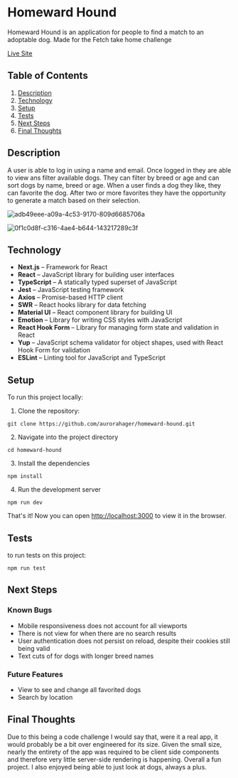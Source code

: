 # Homeward Hound

Homeward Hound is an application for people to find a match to an adoptable dog.
Made for the Fetch take home challenge

[Live Site](https://homeward-hound.vercel.app/)

## Table of Contents
1. [Description](#description)
2. [Technology](#technology)
3. [Setup](#setup)
4. [Tests](#tests)
5. [Next Steps](#next-steps)
6. [Final Thoughts](#final-thoughts)

## Description
A user is able to log in using a name and email. Once logged in they are able to view ans filter available dogs. They can filter by breed or age and can sort dogs by name, breed or age.
When a user finds a dog they like, they can favorite the dog. After two or more favorites they have the opportunity to generate a match based on their selection.



![adb49eee-a09a-4c53-9170-809d6685706a](https://github.com/user-attachments/assets/470f3b3d-2317-4f48-b4a8-c3d73249666d)


![0f1c0d8f-c316-4ae4-b644-143217289c3f](https://github.com/user-attachments/assets/29adec50-a1a5-4b3a-9ad2-46f398fe8049)




## Technology

- **Next.js** – Framework for React
- **React** – JavaScript library for building user interfaces
- **TypeScript** – A statically typed superset of JavaScript
- **Jest** – JavaScript testing framework
- **Axios** – Promise-based HTTP client
- **SWR** – React hooks library for data fetching
- **Material UI** – React component library for building UI
- **Emotion** – Library for writing CSS styles with JavaScript
- **React Hook Form** – Library for managing form state and validation in React
- **Yup** – JavaScript schema validator for object shapes, used with React Hook Form for validation
- **ESLint** – Linting tool for JavaScript and TypeScript

## Setup

To run this project locally:
1. Clone the repository:
```
git clone https://github.com/aurorahager/homeward-hound.git
```
2. Navigate into the project directory
```
cd homeward-hound
```
3. Install the dependencies
```
npm install
```
4. Run the development server
```
npm run dev
```

That's it! Now you can open [http://localhost:3000](http://localhost:3000) to view it in the browser.

## Tests

to run tests on this project:

```
npm run test
```

## Next Steps
### Known Bugs
- Mobile responsiveness does not account for all viewports
- There is not view for when there are no search results
- User authentication does not persist on reload, despite their cookies still being valid
- Text cuts of for dogs with longer breed names
### Future Features
- View to see and change all favorited dogs
- Search by location



## Final Thoughts
Due to this being a code challenge I would say that, were it a real app, it would probably be a bit over engineered for its size.
Given the small size, nearly the entirety of the app was required to be client side components and therefore very little server-side rendering is happening.
Overall a fun project.
I also enjoyed being able to just look at dogs, always a plus.

